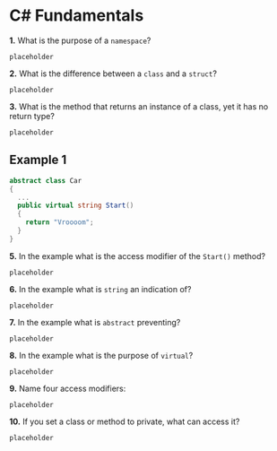 # C# Fundamentals


**1.** What is the purpose of a `namespace`?
<!-- enter you answer in the space below -->
```
placeholder
```
**2.** What is the difference between a `class` and a `struct`?
<!-- enter you answer in the space below -->
```
placeholder
```
**3.** What is the method that returns an instance of a class, yet it has no return type?
<!-- enter you answer in the space below -->
```
placeholder
```
## Example 1
```c#
abstract class Car
{
  ...
  public virtual string Start()
  {
    return "Vroooom";
  }
}
```
**5.** In the example what is the access modifier of the `Start()` method?
<!-- enter you answer in the space below -->
```
placeholder
```
**6.** In the example what is `string` an indication of?
<!-- enter you answer in the space below -->
```
placeholder
```
**7.** In the example what is `abstract` preventing?
<!-- enter you answer in the space below -->
```
placeholder
```
**8.** In the example what is the purpose of `virtual`?
<!-- enter you answer in the space below -->
```
placeholder
```
**9.** Name four access modifiers:
<!-- enter you answer in the space below -->
```
placeholder
```
**10.** If you set a class or method to private, what can access it?
<!-- enter you answer in the space below -->
```
placeholder
```